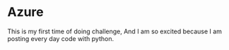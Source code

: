 # Azure
This is my first time of doing challenge, And I am so excited because I am posting every day code with python.

